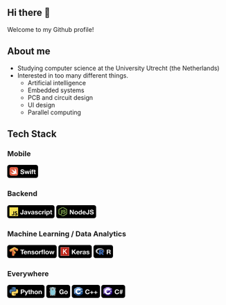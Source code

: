 ## Hi there 👋
Welcome to my Github profile!

## About me
- Studying computer science at the University Utrecht (the Netherlands)
- Interested in too many different things.
	- Artificial intelligence
	- Embedded systems
	- PCB and circuit design
	- UI design
	- Parallel computing

## Tech Stack
### Mobile
<img src="img/swift.png" height="30"/>

### Backend
<img src="img/javascript.png" height="30"/>
<img src="img/NodeJS.png" height="30"/>

### Machine Learning / Data Analytics
<img src="img/Tensorflow.png" height="30"/>
<img src="img/Keras.png" height="30"/>
<img src="img/R.png" height="30"/>

### Everywhere
<img src="img/python.png" height="30"/>
<img src="img/Go.png" height="30"/>
<img src="img/C++.png" height="30"/>
<img src="img/CSharp.png" height="30"/>